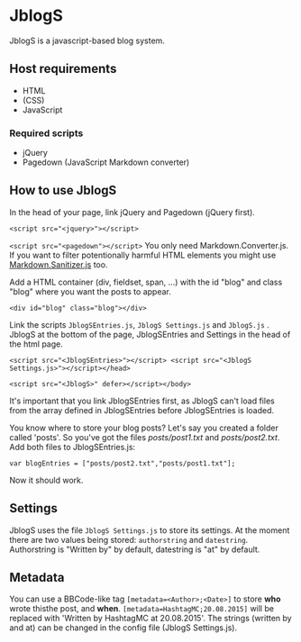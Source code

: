 # JblogS
JblogS is a javascript-based blog system.

## Host requirements

* HTML
* (CSS)
* JavaScript

### Required scripts

* jQuery
* Pagedown (JavaScript Markdown converter)

## How to use JblogS

In the head of your page, link jQuery and Pagedown (jQuery first).

`<script src="<jquery>"></script>`

`<script src="<pagedown"></script>` You only need Markdown.Converter.js. If you want to filter potentionally harmful HTML elements you might use [Markdown.Sanitizer.js](https://code.google.com/p/pagedown/wiki/PageDown#Markdown.Sanitizer.js "Markdown.Sanitizer.js") too.

Add a HTML container (div, fieldset, span, ...) with the id "blog" and class "blog" where you want the posts to appear.

`<div id="blog" class="blog"></div>`

Link the scripts `JblogSEntries.js`, `JblogS Settings.js` and `JblogS.js` . JblogS at the bottom of the page, JblogSEntries and Settings in the head of the html page.

`<script src="<JblogSEntries>"></script> <script src="<JblogS Settings.js>"></script></head>`

`<script src="<JblogS>" defer></script></body>`

It's important that you link JblogSEntries first, as JblogS can't load files from the array defined in JblogSEntries before JblogSEntries is loaded.

You know where to store your blog posts? Let's say you created a folder called 'posts'. So you've got the files _posts/post1.txt_ and _posts/post2.txt_. Add both files to JblogSEntries.js:

`var blogEntries = ["posts/post2.txt","posts/post1.txt"];`

Now it should work.

## Settings

JblogS uses the file `JblogS Settings.js` to store its settings. At the moment there are two values being stored: `authorstring` and `datestring`. Authorstring is "Written by" by default, datestring is "at" by default.

## Metadata

You can use a BBCode-like tag `[metadata=<Author>;<Date>]` to store __who__ wrote thisthe post, and __when__. `[metadata=HashtagMC;20.08.2015]` will be replaced with 'Written by HashtagMC at 20.08.2015'. The strings (written by and at) can be changed in the config file (JblogS Settings.js).
